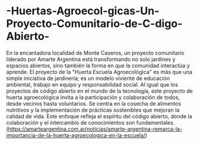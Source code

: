 # -Huertas-Agroecol-gicas-Un-Proyecto-Comunitario-de-C-digo-Abierto-
En la encantadora localidad de Monte Caseros, un proyecto comunitario liderado por Amarte Argentina está transformando no solo jardines y espacios abiertos, sino también la forma en que la comunidad interactúa y aprende. El proyecto de la "Huerta Escuela Agroecológica" es más que una simple iniciativa de jardinería; es un modelo viviente de educación ambiental, trabajo en equipo y responsabilidad social. Al igual que los proyectos de código abierto en el mundo de la tecnología, este proyecto de huerta agroecológica invita a la participación y colaboración de todos, desde vecinos hasta voluntarios. Se centra en la cosecha de alimentos nutritivos y la implementación de prácticas sostenibles que mejoran la calidad de vida. Este enfoque refleja el espíritu del código abierto, donde la colaboración y el intercambio de conocimientos son fundamentales.
(https://amarteargentina.com.ar/noticias/amarte-argentina-remarca-la-importancia-de-la-huerta-agroecologica-en-la-escuela/)
